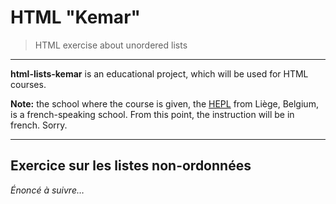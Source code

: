 # HTML "Kemar"

> HTML exercise about unordered lists

* * *

**html-lists-kemar** is an educational project, which will be used for HTML courses.

**Note:** the school where the course is given, the [HEPL](http://www.provincedeliege.be/hauteecole) from Liège, Belgium, is a french-speaking school. From this point, the instruction will be in french. Sorry.

* * *

## Exercice sur les listes non-ordonnées

_Énoncé à suivre…_
